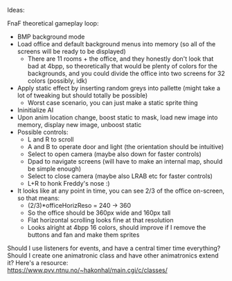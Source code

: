 Ideas:

FnaF theoretical gameplay loop:

* BMP background mode
* Load office and default background menus into memory (so all of the screens will be ready to be displayed)
	* There are 11 rooms + the office, and they honestly don't look that bad at 4bpp, so theoretically that would be plenty of colors for the backgrounds, and you could divide the office into two screens for 32 colors (possibly, idk)
* Apply static effect by inserting random greys into pallette (might take a lot of tweaking but should totally be possible)
	* Worst case scenario, you can just make a static sprite thing
* Ininitialize AI
* Upon anim location change, boost static to mask, load new image into memory, display new image, unboost static
* Possible controls:
	* L and R to scroll
	* A and B to operate door and light (the orientation should be intuitive)
	* Select to open camera (maybe also down for faster controls)
	* Dpad to navigate screens (will have to make an internal map, should be simple enough)
	* Select to close camera (maybe also LRAB etc for faster controls)
	* L+R to honk Freddy's nose :)
* It looks like at any point in time, you can see 2/3 of the office on-screen, so that means:
	* (2/3)*officeHorizReso = 240 -> 360
	* So the office should be 360px wide and 160px tall
	* Flat horizontal scrolling looks fine at that resolution
	* Looks alright at 4bpp 16 colors, should improve if I remove the buttons and fan and make them sprites


Should I use listeners for events, and have a central timer time everything? Should I create one animatronic class and have other animatronics extend it? 
Here's a resource: https://www.pvv.ntnu.no/~hakonhal/main.cgi/c/classes/
